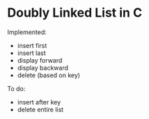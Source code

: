 # Doubly Linked List in C

Implemented:
- insert first
- insert last
- display forward
- display backward
- delete (based on key)

To do:
- insert after key
- delete entire list